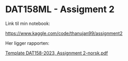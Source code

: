 # DAT158ML - Assigment 2

Link til min notebook:

https://www.kaggle.com/code/thanujan99/assignment2

Her ligger rapporten:

[Template DAT158-2023, Assignment 2-norsk.pdf](https://github.com/h579676/DAT158ML/files/13371625/Template.DAT158-2023.Assignment.2-norsk.pdf)
